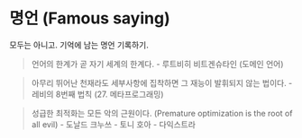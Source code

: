 # 명언 (Famous saying)

모두는 아니고. 기억에 남는 명언 기록하기.

> 언어의 한계가 곧 자기 세계의 한계다. - 루트비히 비트겐슈타인 (도메인 언어)

> 아무리 뛰어난 천재라도 세부사항에 집착하면 그 재능이 발휘되지 않는 법이다. - 레비의 8번째 법칙 (27. 메타프로그래밍)

> 성급한 최적화는 모든 악의 근원이다. (Premature optimization is the root of all evil) - 도날드 크누쓰 - 토니 호아 - 다익스트라